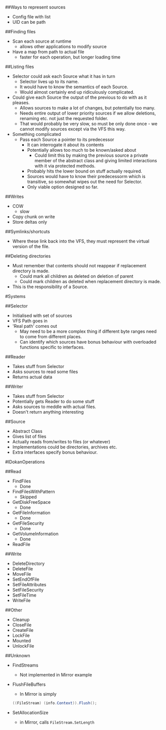 ﻿##Ways to represent sources
* Config file with list
* UID can be path

##Finding files
* Scan each source at runtime
	- allows other applications to modify source
* Have a map from path to actual file
	- faster for each operation, but longer loading time

##Listing files
* Selector could ask each Source what it has in turn
	- Selector lives up to its name.
	- It would have to know the semantics of each Source.
	- Would almost certainly end up ridiculously complicated.
* Could give each Source the output of the previous to do with as it pleases.
	- Allows sources to make a lot of changes, but potentially too many.
	- Needs entire output of lower priority sources if we allow deletions, renaming etc. not just the requested folder.
	- That would probably be very slow, so must be only done once - we cannot modify sources except via the VFS this way.
* Something complicated
	- Pass each Source a pointer to its predecessor
		* It can interrogate it about its contents
		* Potentially allows too much to be known/asked about
			- Could limit this by making the previous source a private member of the abstract class and giving limited interactions with it via protected methods.
		* Probably hits the lower bound on stuff actually required.
		* Sources would have to know their predecessorm which is transitive, so somewhat wipes out the need for Selector.
		* Only viable option designed so far.

##Writes
* COW
	- slow
* Copy chunk on write
* Store deltas only

##Symlinks/shortcuts
* Where these link back into the VFS, they must represent the virtual version of the file.

##Deleting directories
* Must remember that contents should not reappear if replacement directory is made.
	- Could mark all children as deleted on deletion of parent
	- Could mark children as deleted when replacement directory is made.
* This is the responsibility of a Source.

#Systems

##Selector
* Initialised with set of sources
* VFS Path goes in
* 'Real path' comes out
	- May need to be a more complex thing if different byte ranges need to come from different places.
	- Can identify which sources have bonus behaviour with overloaded functions specific to interfaces.

##Reader
* Takes stuff from Selector
* Asks sources to read some files
* Returns actual data

##Writer
* Takes stuff from Selector
* Potentially gets Reader to do some stuff
* Asks sources to meddle with actual files.
* Doesn't return anything interesting

##Source
* Abstract Class
* Gives list of files
* Actually reads from/writes to files (or whatever)
* Implementations could be directories, archives etc.
* Extra interfaces specify bonus behaviour.

#IDokanOperations

##Read
* FindFiles
	- Done
* FindFilesWithPattern
	- Skipped
* GetDiskFreeSpace
	- Done
* GetFileInformation
	- Done
* GetFileSecurity
	- Done
* GetVolumeInformation
	- Done
* ReadFile

##Write
* DeleteDirectory
* DeleteFile
* MoveFile
* SetEndOfFile
* SetFileAttributes
* SetFileSecurity
* SetFileTime
* WriteFile

##Other
* Cleanup
* CloseFile
* CreateFile
* LockFile
* Mounted
* UnlockFile


##Unknown
* FindStreams
	- Not implemented in Mirror example
* FlushFileBuffers
	- In Mirror is simply
	
	```cs
	((FileStream) (info.Context)).Flush();
	```
* SetAllocationSize
	- in Mirror, calls `FileStream.SetLength`